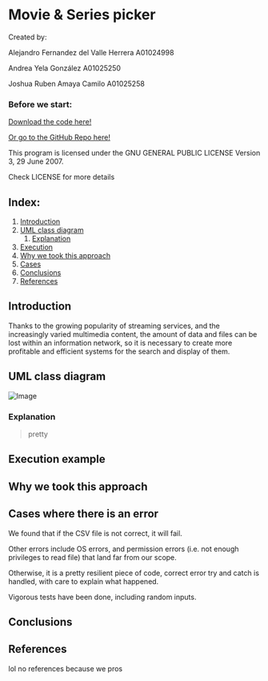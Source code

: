 # Movie & Series picker

Created by:

Alejandro Fernandez del Valle Herrera A01024998

Andrea Yela González A01025250

Joshua Ruben Amaya Camilo A01025258

### Before we start:
[Download the code here!](https://github.com/MrDrHax/movie-surf-in-c--/archive/refs/heads/main.zip)

[Or go to the GitHub Repo here!](https://github.com/MrDrHax/movie-surf-in-c--)

This program is licensed under the GNU GENERAL PUBLIC LICENSE Version 3, 29 June 2007. 

Check LICENSE for more details

## Index:

1. [Introduction](#Introduction)
1. [UML class diagram](#UML-class-diagram)
    1. [Explanation](##Explanation)
1. [Execution](<#Execution-example>)
1. [Why we took this approach](#Why-we-took-this-approach)
1. [Cases](#Cases-where-there-is-an-error)
1. [Conclusions](#Conclusions)
1. [References](#References)

## Introduction
Thanks to the growing popularity of streaming services, and the increasingly varied multimedia content, the amount of data and files can be lost within an information network, so it is necessary to create more profitable and efficient systems for the search and display of them.


## UML class diagram

![Image](LINK)

### Explanation

> pretty

## Execution example



## Why we took this approach



## Cases where there is an error

We found that if the CSV file is not correct, it will fail.

Other errors include OS errors, and permission errors (i.e. not enough privileges to read file) that land far from our scope.

Otherwise, it is a pretty resilient piece of code, correct error try and catch is handled, with care to explain what happened.

Vigorous tests have been done, including random inputs.

## Conclusions



## References

lol no references because we pros